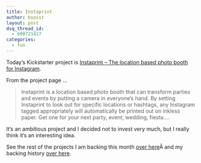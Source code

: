 ```yaml
---
title: Instaprint
author: bsoist
layout: post
dsq_thread_id:
  - 600721417
categories:
  - fun
---
```

Today&#8217;s Kickstarter project is [Instaprint &#8211; The location based photo booth for Instagram][1]. 

From the project page &#8230;

> Instaprint is a location based photo booth that can transform parties and events by putting a camera in everyone&#8217;s hand. By setting Instaprint to look out for specific locations or hashtags, any Instagram tagged appropriately will automatically be printed out on inkless paper. Get one for your next party, event, wedding, fiesta&#8230;.

It&#8217;s an ambitious project and I decided not to invest very much, but I really think it&#8217;s an interesting idea.

See the rest of the projects I am backing this month [over here][2]Â and my backing history [over here][3].

 [1]: http://www.kickstarter.com/projects/breakfastny/instaprint-the-location-based-photo-booth-for-inst?ref=users
 [2]: http://whsjr.soistmann.com/oped/2012/03/01/kickstarter-my-new-obsession-and-12in12-for-march/
 [3]: http://www.kickstarter.com/profiles/bsoist/projects/backed
